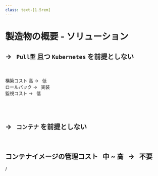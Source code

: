 ```yaml
---
class: text-[1.5rem]
---
```


# 製造物の概要 - ソリューション

<div class="grid divide-y divide-gray-700 mt-16">
<div>

## → &nbsp; `Pull型` 且つ `Kubernetes` を前提としない

<br />
<br />

<div class="ml-8 text-3xl mb-2">
  <span class="inline-block w-[200px]">構築コスト</span>
  <span class="inline-block w-[40px] text-red-500">高</span>
  → &nbsp; <span class="text-green-500">低</span>
</div>
<div class="ml-8 text-3xl mb-2">
  <span class="inline-block w-[200px]">ロールバック</span>
  <span class="inline-block w-[40px]" />
  → &nbsp; <span class="text-green-500">実装</span>
</div>
<div class="ml-8 text-3xl">
  <span class="inline-block w-[200px]">監視コスト</span>
  <span class="inline-block w-[40px]" />
  → &nbsp; <span class="text-green-500">低</span>
</div>

<br />
</div>
<div>

<br />

<br />

## → &nbsp; `コンテナ` を前提としない

<br />

<div class="ml-8">

## コンテナイメージの管理コスト &nbsp; <span class="text-yellow-500 font-bold">中</span> ~ <span class="text-red-500">高</span> &nbsp; → &nbsp; <span class="text-green-500">不要</span>
</div>

</div>
</div>

<div
  class="absolute bottom-[1rem] right-[1rem] text-[1rem]"
>
  <SlideCurrentNo /> / <SlidesTotal />
</div>
